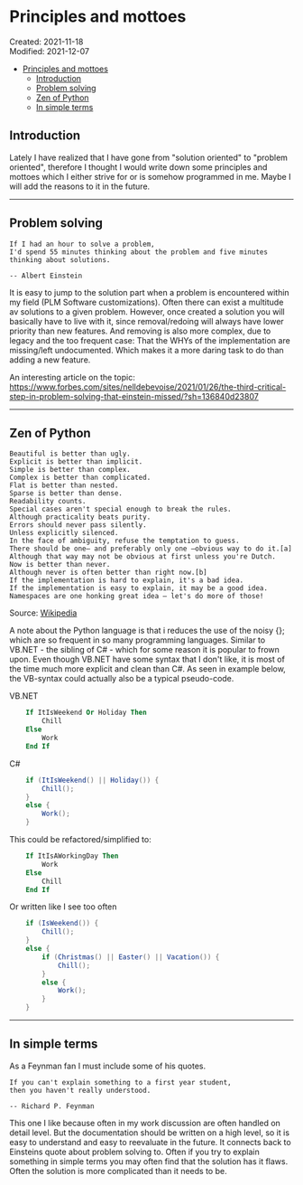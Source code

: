 # Principles and mottoes
<div class='editDate'>Created: 2021-11-18</div>
<div class='editDate'>Modified: 2021-12-07</div>

- [Principles and mottoes](#principles-and-mottoes)
  - [Introduction](#introduction)
  - [Problem solving](#problem-solving)
  - [Zen of Python](#zen-of-python)
  - [In simple terms](#in-simple-terms)

## Introduction
Lately I have realized that I have gone from "solution oriented" to "problem oriented", therefore I thought I would write down some principles and mottoes which I either strive for or is somehow programmed in me. Maybe I will add the reasons to it in the future.

---
## Problem solving

    If I had an hour to solve a problem,
    I'd spend 55 minutes thinking about the problem and five minutes thinking about solutions.

    -- Albert Einstein
 

It is easy to jump to the solution part when a problem is encountered within my field (PLM Software customizations). Often there can exist a multitude av solutions to a given problem. However, once created a solution you will basically have to live with it, since removal/redoing will always have lower priority than new features. And removing is also more complex, due to legacy and the too frequent case: That the WHYs of the implementation are missing/left undocumented. Which makes it a more daring task to do than adding a new feature.

An interesting article on the topic:
<https://www.forbes.com/sites/nelldebevoise/2021/01/26/the-third-critical-step-in-problem-solving-that-einstein-missed/?sh=136840d23807>

---

## Zen of Python

    Beautiful is better than ugly.
    Explicit is better than implicit.
    Simple is better than complex.
    Complex is better than complicated.
    Flat is better than nested.
    Sparse is better than dense.
    Readability counts.
    Special cases aren't special enough to break the rules.
    Although practicality beats purity.
    Errors should never pass silently.
    Unless explicitly silenced.
    In the face of ambiguity, refuse the temptation to guess.
    There should be one– and preferably only one –obvious way to do it.[a]
    Although that way may not be obvious at first unless you're Dutch.
    Now is better than never.
    Although never is often better than right now.[b]
    If the implementation is hard to explain, it's a bad idea.
    If the implementation is easy to explain, it may be a good idea.
    Namespaces are one honking great idea – let's do more of those!

Source: [Wikipedia](https://en.wikipedia.org/wiki/Zen_of_Python)

A note about the Python language is that i reduces the use of the noisy {}; which are so frequent in so many programming languages. Similar to VB.NET - the sibling of C# - which for some reason it is popular to frown upon. 
Even though VB.NET have some syntax that I don't like, it is most of the time much more explicit and clean than C#.
As seen in example below, the VB-syntax could actually also be a typical pseudo-code.

VB.NET
``` vb
    If ItIsWeekend Or Holiday Then
        Chill
    Else
        Work
    End If
```

C#
``` csharp
    if (ItIsWeekend() || Holiday()) {
        Chill();
    }
    else {
        Work();
    }
```

This could be refactored/simplified to:
``` vb
    If ItIsAWorkingDay Then
        Work
    Else
        Chill
    End If
```
Or written like I see too often 

``` csharp
    if (IsWeekend()) {
        Chill();
    }
    else {
        if (Christmas() || Easter() || Vacation()) {
            Chill();
        }
        else {
            Work();
        }
    }
```
---

## In simple terms
As a Feynman fan I must include some of his quotes.

    If you can't explain something to a first year student,
    then you haven't really understood.

    -- Richard P. Feynman

This one I like because often in my work discussion are often handled on detail level. But the documentation should be written on a high level, so it is easy to understand and easy to reevaluate in the future. It connects back to Einsteins quote about problem solving to. Often if you try to explain something in simple terms you may often find that the solution has it flaws. Often the solution is more complicated than it needs to be.

